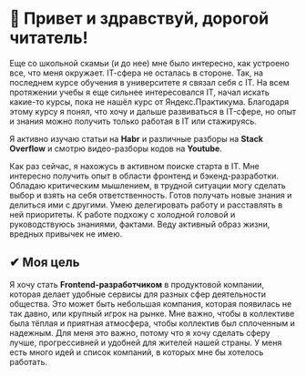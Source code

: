 # 👋 Привет и здравствуй, дорогой читатель!

Еще со школьной скамьи (и до нее) мне было интересно, как устроено все, что меня окружает. IT-cфера не осталась в стороне. Так, на последнем курсе обучения в университете я связал себя с IT. На всем протяжении учебы я еще сильнее интересовался IT, начал искать какие-то курсы, пока не нашёл курс от Яндекс.Практикума. Благодаря этому курсу я понял, что хочу и дальше развиваться в IT-сфере, но опыт и знания можно получить только работая в IT или стажируясь.

Я активно изучаю статьи на **Habr** и различные разборы на **Stack Overflow** и смотрю видео-разборы кодов на **Youtube**.

Как раз сейчас, я нахожусь в активном поиске старта в IT. Мне интересно получить опыт в области фронтенд и бэкенд-разработки. Обладаю критическим мышлением, в трудной ситуации могу сделать выбор и взять на себя ответственность. Готов получать новые знания и делиться ими с другими. Умею делегировать работу и расставлять в ней приоритеты. К работе подхожу с холодной головой и руководствуюсь знаниями, фактами. Веду активный образ жизни, вредных привычек не имею.

## ✔ Моя цель

Я хочу стать **Frontend-разработчиком** в продуктовой компании, которая делает удобные сервисы для разных сфер деятельности общества. Это может быть небольшая компания, которая появилась не так давно, или крупный игрок на рынке. Мне важно, чтобы в коллективе была тёплая и приятная атмосфера, чтобы коллектив был сплоченным и надежным.
Для меня это важно, потому что я хочу сделать сферу лучше, прогрессивней и удобней для жителей нашей страны. У меня есть много идей и список компаний, в которых мне бы хотелось работать.
